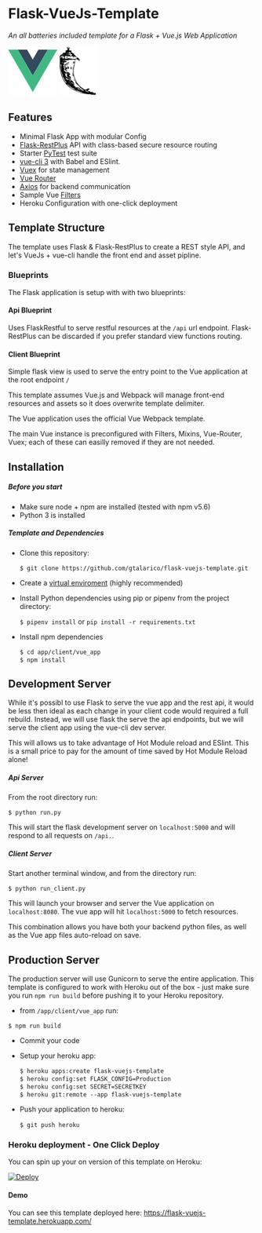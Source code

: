 # Flask-VueJs-Template

_An all batteries included template for a Flask + Vue.js Web Application_

![Vue Logo](/docs/vue-logo.png "Vue Logo") ![Flask Logo](/docs/flask-logo.png "Flask Logo")

## Features
* Minimal Flask App with modular Config
* [Flask-RestPlus](http://flask-restplus.readthedocs.io) API with class-based secure resource routing
* Starter [PyTest](http://pytest.org) test suite
* [vue-cli 3](https://github.com/vuejs/vue-cli/blob/dev/docs/README.md) with Babel and ESlint.
* [Vuex](https://vuex.vuejs.org/) for state management
* [Vue Router](https://router.vuejs.org/)
* [Axios](https://vuex.vuejs.org/) for backend communication
* Sample Vue [Filters](https://vuejs.org/v2/guide/filters.html)
* Heroku Configuration with one-click deployment

## Template Structure

The template uses Flask & Flask-RestPlus to create a REST style API,
and let's VueJs + vue-cli handle the front end and asset pipline.

### Blueprints

The Flask application is setup with with two blueprints:


#### Api Blueprint

Uses FlaskRestful to serve restful resources at the `/api` url endpoint.
Flask-RestPlus can be discarded if you prefer standard view functions routing.

#### Client Blueprint

Simple flask view is used to serve the entry point to the Vue application at the root endpoint `/`

This template assumes Vue.js and Webpack will manage front-end resources and assets so it does overwrite template delimiter.

The Vue application uses the official Vue Webpack template.

The main Vue instance is preconfigured with Filters, Mixins, Vue-Router, Vuex; each of these can easilly removed if they are not needed.



## Installation

##### Before you start

* Make sure node + npm are installed (tested with npm v5.6)
* Python 3 is installed

##### Template and Dependencies

* Clone this repository:

	```
	$ git clone https://github.com/gtalarico/flask-vuejs-template.git
	```

* Create a [virtual enviroment](https://packaging.python.org/tutorials/managing-dependencies/#managing-dependencies) (highly recommended)

* Install Python dependencies using pip or pipenv from the project directory:

	`$ pipenv install` or `pip install -r requirements.txt`

* Install npm dependencies

	```
	$ cd app/client/vue_app
	$ npm install
	```


## Development Server

While it's possibl to use Flask to serve the vue app and the rest api, it would be less then ideal as each change in your client code would required a full rebuild. Instead, we will use flask the serve the api endpoints, but we will serve the client app using the vue-cli dev server.

This will allows us to take advantage of Hot Module reload and ESlint. This is a small price to pay for the amount of time saved by Hot Module Reload alone!

##### Api Server

From the root directory run:

```
$ python run.py
```

This will start the flask development server on `localhost:5000` and will respond to all requests on `/api.`.

##### Client Server

Start another terminal window, and from the directory run:

```
$ python run_client.py
```

This will launch your browser and server the Vue application on `localhost:8080`. The vue app will hit `localhost:5000` to fetch resources.

This combination allows you have both your backend python files, as well as the Vue app files auto-reload on save.


## Production Server

The production server will use Gunicorn to serve the entire application.
This template is configured to work with Heroku out of the box - just make sure you run `npm run build` before pushing it to your Heroku repository.

* from `/app/client/vue_app` run:

```
$ npm run build
```

* Commit your code

* Setup your heroku app:

	```
	$ heroku apps:create flask-vuejs-template
	$ heroku config:set FLASK_CONFIG=Production
	$ heroku config:set SECRET=SECRETKEY
	$ heroku git:remote --app flask-vuejs-template
	```
* Push your application to heroku:

	```$ git push heroku```

### Heroku deployment - One Click Deploy

You can spin up your on version of this template on Heroku:

[![Deploy](https://www.herokucdn.com/deploy/button.svg)](https://heroku.com/deploy?template=https://github.com/gtalarico/flask-vuejs-template)

#### Demo

You can see this template deployed here:
https://flask-vuejs-template.herokuapp.com/
